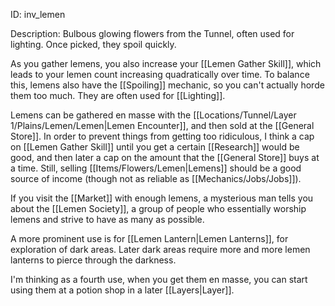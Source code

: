 ID: inv_lemen

Description: Bulbous glowing flowers from the Tunnel, often used for lighting. Once picked, they spoil quickly.

As you gather lemens, you also increase your [[Lemen Gather Skill]], which leads to your lemen count increasing quadratically over time. To balance this, lemens also have the [[Spoiling]] mechanic, so you can't actually horde them too much. They are often used for [[Lighting]].

Lemens can be gathered en masse with the [[Locations/Tunnel/Layer 1/Plains/Lemen/Lemen|Lemen Encounter]], and then sold at the [[General Store]]. In order to prevent things from getting too ridiculous, I think a cap on [[Lemen Gather Skill]] until you get a certain [[Research]] would be good, and then later a cap on the amount that the [[General Store]] buys at a time. Still, selling [[Items/Flowers/Lemen|Lemens]] should be a good source of income (though not as reliable as [[Mechanics/Jobs/Jobs]]).

If you visit the [[Market]] with enough lemens, a mysterious man tells you about the [[Lemen Society]], a group of people who essentially worship lemens and strive to have as many as possible.

A more prominent use is for [[Lemen Lantern|Lemen Lanterns]], for exploration of dark areas. Later dark areas require more and more lemen lanterns to pierce through the darkness.

I'm thinking as a fourth use, when you get them en masse, you can start using them at a potion shop in a later [[Layers|Layer]].